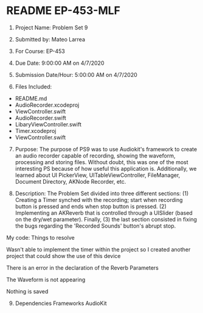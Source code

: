 # README EP-453-MLF
1. Project Name:
Problem Set 9

2. Submitted by:
Mateo Larrea

3. For Course:
EP-453

4. Due Date:
9:00:00 AM on 4/7/2020

5. Submission Date/Hour:
5:00:00 AM on 4/7/2020

6. Files Included:
* README.md
* AudioRecorder.xcodeproj
* ViewController.swift
* AudioRecorder.swift
* LibaryViewController.swift 
* Timer.xcodeproj
* ViewController.swift



7. Purpose:
The purpose of PS9 was to use Audiokit's framework to create an audio recorder capable of recording, showing the waveform, processing and storing files. Without doubt, this was one of the most interesting PS because of how useful this application is. Additionally, we learned about UI PickerView, UITableViewController, FileManager, Document Directory, AKNode Recorder, etc. 

8. Description:
The Problem Set divided into three different sections: (1) Creating a Timer synched with the recording; start when recording button is pressed and ends when stop button is pressed. (2) Implementing an AKReverb that is controlled through a UISlider (based on the dry/wet parameter). Finally, (3) the last section consisted in fixing the bugs regarding the 'Recorded Sounds' button's abrupt stop. 

My code: Things to resolve

Wasn't able to implement the timer within the project so I created another project that could show the use of this device

There is an error in the declaration of the Reverb Parameters

The Waveform is not appearing

Nothing is saved


9. Dependencies
Frameworks AudioKit




